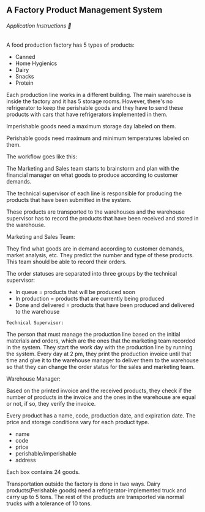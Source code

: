 ## A Factory Product Management System
###### Application Instructions :bookmark_tabs:

A food production factory has 5 types of products:
- Canned
- Home Hygienics
- Dairy
- Snacks
- Protein

Each production line works in a different building. The main warehouse is inside the factory and it has 5 storage rooms. However, there's no refrigerator to keep the perishable goods and they have to send these products with cars that have refrigerators implemented in them.

Imperishable goods need a maximum storage day labeled on them.

Perishable goods need maximum and minimum temperatures labeled on them.

The workflow goes like this:

The Marketing and Sales team starts to brainstorm and plan with the financial manager on what goods to produce according to customer demands.

The technical supervisor of each line is responsible for producing the products that have been submitted in the system.

These products are transported to the warehouses and the warehouse supervisor has to 
record the products that have been received and stored in the warehouse.

Marketing and Sales Team:

They find what goods are in demand according to customer demands, market analysis, etc. They predict the number and type of these products. This team should be able to record their orders. 

The order statuses are separated into three groups by the technical supervisor:

- In queue = products that will be produced soon
- In production = products that are currently being produced 
- Done and delivered = products that have been produced and delivered to the warehouse

`Technical Supervisor:`

The person that must manage the production line based on the initial materials and orders, which are the ones that the marketing team recorded in the system. They start the work day with the production line by running the system. Every day at 2 pm, they print the production invoice until that time and give it to the warehouse manager to deliver them to the warehouse so that they can change the order status for the sales and marketing team.

Warehouse Manager:

Based on the printed invoice and the received products, they check if the number of products in the invoice and the ones in the warehouse are equal or not, if so, they verify the invoice.

Every product has a name, code, production date, and expiration date. The price and storage conditions vary for each product type.

- name
- code
- price
- perishable/imperishable
- address

Each box contains 24 goods.

Transportation outside the factory is done in two ways. Dairy products(Perishable goods) need a refrigerator-implemented truck and carry up to 5 tons. The rest of the products are transported via normal trucks with a tolerance of 10 tons.

